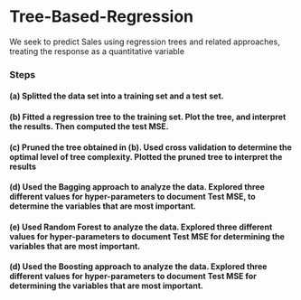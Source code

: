 # Tree-Based-Regression
We seek to predict Sales using regression trees and related approaches, treating the response as a quantitative variable

### Steps
#### (a) Splitted the data set into a training set and a test set.
#### (b) Fitted a regression tree to the training set. Plot the tree, and interpret the results. Then computed the test MSE.
#### (c) Pruned the tree obtained in (b). Used cross validation to determine the optimal level of tree complexity. Plotted the pruned tree to interpret the results
#### (d) Used the Bagging approach to analyze the data. Explored three different values for hyper-parameters to document Test MSE, to determine the variables that are most important.
#### (e) Used Random Forest to analyze the data. Explored three different values for hyper-parameters to document Test MSE for determining the variables that are most important.
#### (d) Used the Boosting approach to analyze the data. Explored three different values for hyper-parameters to document Test MSE for determining the variables that are most important.
